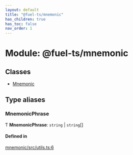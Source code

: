 ```yaml
---
layout: default
title: "@fuel-ts/mnemonic"
has_children: true
has_toc: false
nav_order: 1
---
```


# Module: @fuel-ts/mnemonic

## Classes

- [Mnemonic](classes/Mnemonic.md)

## Type aliases

### MnemonicPhrase

Ƭ **MnemonicPhrase**: `string` \| `string`[]

#### Defined in

[mnemonic/src/utils.ts:6](https://github.com/FuelLabs/fuels-ts/blob/master/packages/mnemonic/src/utils.ts#L6)

